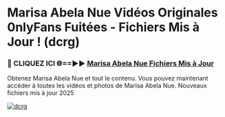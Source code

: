# Marisa Abela Nue Vidéos Originales 0nlyFans Fuitées - Fichiers Mis à Jour ! (dcrg)

<h3>🔴 CLIQUEZ ICI 🌐==►► <a href="https://tinyurl.com/2pmr4ezf" rel="nofollow">Marisa Abela Nue Fichiers Mis à Jour</a></h3>

Obtenez Marisa Abela Nue et tout le contenu. Vous pouvez maintenant accéder à toutes les vidéos et photos de Marisa Abela Nue. Nouveaux fichiers mis à jour 2025

[![dcrg](https://i.imgur.com/6SNvagu.gif)](https://tinyurl.com/2pmr4ezf)
